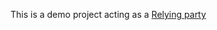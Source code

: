 This is a demo project acting as a [Relying party](https://internetcomputer.org/docs/current/developer-docs/identity/verifiable-credentials/relying-party) 